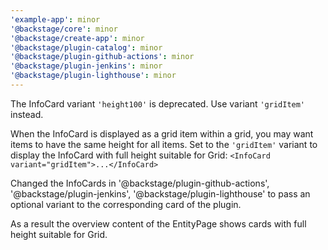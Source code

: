 ```yaml
---
'example-app': minor
'@backstage/core': minor
'@backstage/create-app': minor
'@backstage/plugin-catalog': minor
'@backstage/plugin-github-actions': minor
'@backstage/plugin-jenkins': minor
'@backstage/plugin-lighthouse': minor
---
```


The InfoCard variant `'height100'` is deprecated. Use variant `'gridItem'` instead.

When the InfoCard is displayed as a grid item within a grid, you may want items to have the same height for all items.
Set to the `'gridItem'` variant to display the InfoCard with full height suitable for Grid:
`<InfoCard variant="gridItem">...</InfoCard>`

Changed the InfoCards in '@backstage/plugin-github-actions', '@backstage/plugin-jenkins', '@backstage/plugin-lighthouse'
to pass an optional variant to the corresponding card of the plugin.

As a result the overview content of the EntityPage shows cards with full height suitable for Grid.
